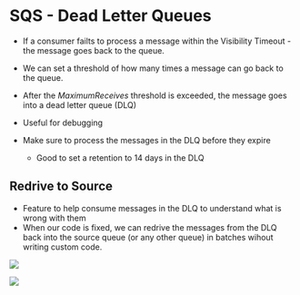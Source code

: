 # SQS - Dead Letter Queues

- If a consumer failts to process a message within the Visibility Timeout - the message goes back to the queue.
- We can set a threshold of how many times a message can go back to the queue.
- After the *MaximumReceives* threshold is exceeded, the message goes into a dead letter queue (DLQ)

- Useful for debugging
- Make sure to process the messages in the DLQ before they expire
    - Good to set a retention to 14 days in the DLQ

## Redrive to Source

- Feature to help consume messages in the DLQ to understand what is wrong with them
- When our code is fixed, we can redrive the messages from the DLQ back into the source queue (or any other queue) in batches wihout writing custom code.

![](2022-04-27-06-54-39.png)

![](2022-04-27-06-55-51.png)